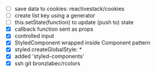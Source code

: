 - [ ] save data to cookies: reactivestack/cookies
- [ ] create list key using a generator
- [ ] this.setState(function) to update (push to) state
- [X] callback function sent as props
- [X] controlled input
- [X] StyledComponent wrapped inside Component pattern
- [X] styled.createGlobalStyle: *
- [X] added 'styled-components'
- [X] ssh git bronzlabec/rcolors
